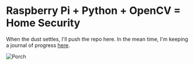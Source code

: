 # Raspberry Pi + Python + OpenCV = Home Security

When the dust settles, I'll push the repo here.  In the mean time, I'm keeping a journal of progress [here](http://russgalloway.com/projects/raspberry-pi-home-security).

![Porch](http://russgalloway.com/assets/images/projects/porch2.jpg)
